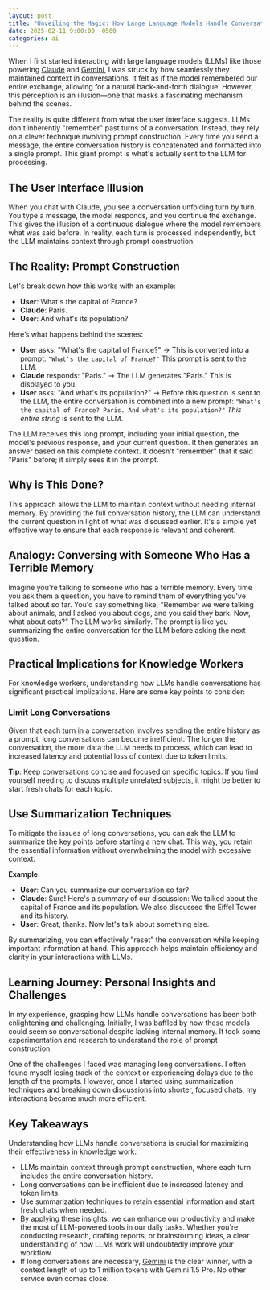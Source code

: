 ```yaml
---
layout: post
title: "Unveiling the Magic: How Large Language Models Handle Conversations"
date: 2025-02-11 9:00:00 -0500
categories: ai
---
```


When I first started interacting with large language models (LLMs) like those powering <a href="https://claude.ai/" target="_blank" rel="noopener noreferrer">Claude</a> and <a href="https://gemini.google.com/app" target="_blank" rel="noopener noreferrer">Gemini</a>, I was struck by how seamlessly they maintained context in conversations. It felt as if the model remembered our entire exchange, allowing for a natural back-and-forth dialogue. However, this perception is an illusion—one that masks a fascinating mechanism behind the scenes.

The reality is quite different from what the user interface suggests. LLMs don't inherently "remember" past turns of a conversation. Instead, they rely on a clever technique involving prompt construction. Every time you send a message, the entire conversation history is concatenated and formatted into a single prompt. This giant prompt is what's actually sent to the LLM for processing.

## The User Interface Illusion

When you chat with Claude, you see a conversation unfolding turn by turn. You type a message, the model responds, and you continue the exchange. This gives the illusion of a continuous dialogue where the model remembers what was said before. In reality, each turn is processed independently, but the LLM maintains context through prompt construction.

## The Reality: Prompt Construction

Let's break down how this works with an example:

- **User**: What's the capital of France?
- **Claude**: Paris.
- **User**: And what's its population?

Here’s what happens behind the scenes:

- **User** asks: "What's the capital of France?" -> This is converted into a prompt: `"What's the capital of France?"` This prompt is sent to the LLM.
- **Claude** responds: "Paris." -> The LLM generates "Paris." This is displayed to you.
- **User** asks: "And what's its population?" -> Before this question is sent to the LLM, the entire conversation is combined into a new prompt: `"What's the capital of France? Paris. And what's its population?"` *This entire string* is sent to the LLM.

The LLM receives this long prompt, including your initial question, the model's previous response, and your current question. It then generates an answer based on this complete context. It doesn't "remember" that it said "Paris" before; it simply sees it in the prompt.

## Why is This Done?

This approach allows the LLM to maintain context without needing internal memory. By providing the full conversation history, the LLM can understand the current question in light of what was discussed earlier. It's a simple yet effective way to ensure that each response is relevant and coherent.

## Analogy: Conversing with Someone Who Has a Terrible Memory

Imagine you're talking to someone who has a terrible memory. Every time you ask them a question, you have to remind them of everything you've talked about so far. You'd say something like, "Remember we were talking about animals, and I asked you about dogs, and you said they bark. Now, what about cats?" The LLM works similarly. The prompt is like you summarizing the entire conversation for the LLM before asking the next question.

## Practical Implications for Knowledge Workers

For knowledge workers, understanding how LLMs handle conversations has significant practical implications. Here are some key points to consider:

### Limit Long Conversations

Given that each turn in a conversation involves sending the entire history as a prompt, long conversations can become inefficient. The longer the conversation, the more data the LLM needs to process, which can lead to increased latency and potential loss of context due to token limits.

**Tip**: Keep conversations concise and focused on specific topics. If you find yourself needing to discuss multiple unrelated subjects, it might be better to start fresh chats for each topic.

## Use Summarization Techniques

To mitigate the issues of long conversations, you can ask the LLM to summarize the key points before starting a new chat. This way, you retain the essential information without overwhelming the model with excessive context.

**Example**:

- **User**: Can you summarize our conversation so far?
- **Claude**: Sure! Here's a summary of our discussion: We talked about the capital of France and its population. We also discussed the Eiffel Tower and its history.
- **User**: Great, thanks. Now let's talk about something else.

By summarizing, you can effectively "reset" the conversation while keeping important information at hand. This approach helps maintain efficiency and clarity in your interactions with LLMs.

## Learning Journey: Personal Insights and Challenges

In my experience, grasping how LLMs handle conversations has been both enlightening and challenging. Initially, I was baffled by how these models could seem so conversational despite lacking internal memory. It took some experimentation and research to understand the role of prompt construction.

One of the challenges I faced was managing long conversations. I often found myself losing track of the context or experiencing delays due to the length of the prompts. However, once I started using summarization techniques and breaking down discussions into shorter, focused chats, my interactions became much more efficient.

## Key Takeaways

Understanding how LLMs handle conversations is crucial for maximizing their effectiveness in knowledge work:

- LLMs maintain context through prompt construction, where each turn includes the entire conversation history.
- Long conversations can be inefficient due to increased latency and token limits.
- Use summarization techniques to retain essential information and start fresh chats when needed.
- By applying these insights, we can enhance our productivity and make the most of LLM-powered tools in our daily tasks. Whether you're conducting research, drafting reports, or brainstorming ideas, a clear understanding of how LLMs work will undoubtedly improve your workflow.
- If long conversations are necessary, <a href="https://gemini.google.com/app" target="_blank" rel="noopener noreferrer">Gemini</a> is the clear winner, with a context length of up to 1 million tokens with Gemini 1.5 Pro. No other service even comes close.
